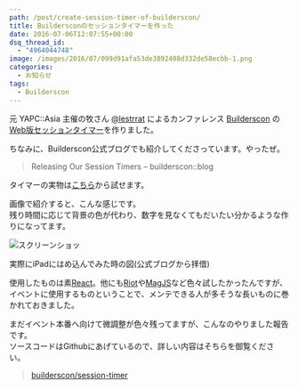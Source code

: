 ```yaml
---
path: /post/create-session-timer-of-builderscon/
title: Buildersconのセッションタイマーを作った
date: 2016-07-06T12:07:55+00:00
dsq_thread_id:
  - "4964044748"
image: /images/2016/07/099d91afa53de3892408d332de58ecbb-1.png
categories:
  - お知らせ
tags:
  - Builderscon
---
```

元 YAPC::Asia 主催の牧さん [@lestrrat](https://twitter.com/lestrrat) によるカンファレンス [Builderscon](http://builderscon.io/) の[Web版セッションタイマー](http://web.timer.builderscon.io/)を作りました。

<!--more-->

ちなみに、Builderscon公式ブログでも紹介してくださっています。やったぜ。

> <span class="removed_link" title="http://blog.builderscon.io/builderscon/2016/06/27/session-timer.html">Releasing Our Session Timers – builderscon::blog</span>

タイマーの実物は[こちら](http://web.timer.builderscon.io/)から試せます。

画像で紹介すると、こんな感じです。  
残り時間に応じて背景の色が代わり、数字を見なくてもだいたい分かるような作りになってます。


![スクリーンショッ](/images/2016/07/099d91afa53de3892408d332de58ecbb.png)



実際にiPadにはめ込んでみた時の図(公式ブログから拝借)

使用したものは素[React](https://facebook.github.io/react/)。他にも[Riot](http://riotjs.com/)や[MagJS](https://github.com/magnumjs/mag.js/)など色々試したかったんですが、  
イベントに使用するものということで、メンテできる人が多そうな長いものに巻かれておきました。

まだイベント本番へ向けて微調整が色々残ってますが、こんなのやりました報告です。  
ソースコードはGithubにあげているので、詳しい内容はそちらを御覧ください。

> [builderscon/session-timer](https://github.com/builderscon/session-timer)

<div style="font-size:0px;height:0px;line-height:0px;margin:0;padding:0;clear:both">
</div>
